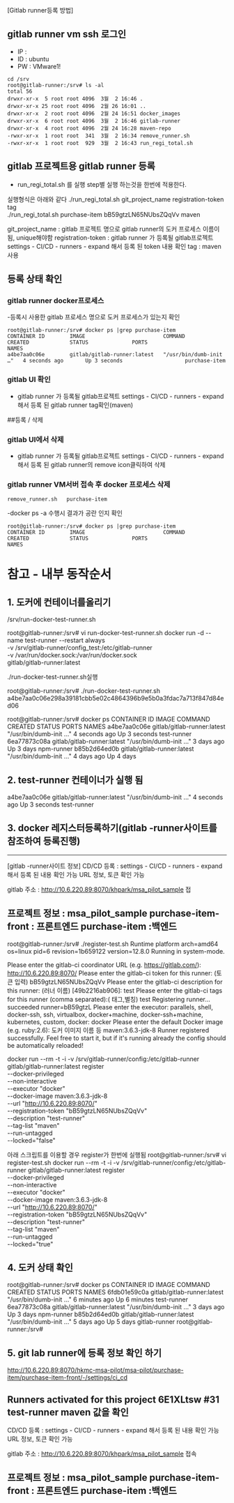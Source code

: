 
[Gitlab runner등록 방법]

## gitlab runner vm ssh 로그인
- IP :  
- ID : ubuntu
- PW : VMware1!

```
cd /srv
root@gitlab-runner:/srv# ls -al
total 56
drwxr-xr-x  5 root root 4096  3월  2 16:46 .
drwxr-xr-x 25 root root 4096  2월 26 16:01 ..
drwxr-xr-x  2 root root 4096  2월 24 16:51 docker_images
drwxr-xr-x  6 root root 4096  3월  2 16:46 gitlab-runner
drwxr-xr-x  4 root root 4096  2월 24 16:28 maven-repo
-rwxr-xr-x  1 root root  341  3월  2 16:34 remove_runner.sh
-rwxr-xr-x  1 root root  929  3월  2 16:43 run_regi_total.sh
```

## gitlab 프로젝트용 gitlab runner 등록
- run_regi_total.sh 를 실행 step별 실행 하는것을 한번에 적용한다.

실행형식은 아래와 같다
 ./run_regi_total.sh        git_project_name      registration-token                             tag  
./run_regi_total.sh         purchase-item          bB59gtzLN65NUbsZQqVv               maven

git_project_name : gitlab 프로젝트 명으로 gitlab runner의 도커 프로세스 이름이 됨, unique해야함
registration-token : gitlab runner 가 등록될 gitlab프로젝트 settings - CI/CD - runners - expand 해서 등록 된 token 내용 확인
tag : maven 사용


## 등록 상태 확인
### gitlab runner docker프로세스
-등록시 사용한 gitlab 프로세스 명으로 도커 프로세스가 있는지 확인

```
root@gitlab-runner:/srv# docker ps |grep purchase-item
CONTAINER ID        IMAGE                         COMMAND                  CREATED             STATUS              PORTS                               NAMES
a4be7aa0c06e        gitlab/gitlab-runner:latest   "/usr/bin/dumb-init …"   4 seconds ago       Up 3 seconds                    purchase-item

```

### gitlab UI 확인
- gitlab runner 가 등록될 gitlab프로젝트 settings - CI/CD - runners - expand 해서 등록 된 gitlab runner tag확인(maven)


##등록 / 삭제
### gitlab UI에서 삭제
- gitlab runner 가 등록될 gitlab프로젝트 settings - CI/CD - runners - expand 해서 등록 된 gitlab runner의 remove icon클릭하여 삭제

### gitlab runner VM서버 접속 후  docker 프로세스 삭제
```
remove_runner.sh   purchase-item 
```

-docker ps -a 수행시 결과가 공란 인지 확인
```
root@gitlab-runner:/srv# docker ps |grep purchase-item
CONTAINER ID        IMAGE                         COMMAND                  CREATED             STATUS              PORTS                               NAMES

```





# 참고 - 내부 동작순서

## 1. 도커에 컨테이너를올리기
/srv/run-docker-test-runner.sh

root@gitlab-runner:/srv# vi run-docker-test-runner.sh
docker run -d --name test-runner --restart always \
          -v /srv/gitlab-runner/config_test:/etc/gitlab-runner \
            -v /var/run/docker.sock:/var/run/docker.sock \
              gitlab/gitlab-runner:latest

./run-docker-test-runner.sh실행

root@gitlab-runner:/srv# ./run-docker-test-runner.sh
a4be7aa0c06e298a39181cbb5e02c4864396b9e5b0a3fdac7a713f847d84ed06

root@gitlab-runner:/srv# docker ps
CONTAINER ID        IMAGE                         COMMAND                  CREATED             STATUS              PORTS               NAMES
a4be7aa0c06e        gitlab/gitlab-runner:latest   "/usr/bin/dumb-init …"   4 seconds ago       Up 3 seconds                            test-runner
6ea77873c08a        gitlab/gitlab-runner:latest   "/usr/bin/dumb-init …"   3 days ago          Up 3 days                               npm-runner
b85b2d64ed0b        gitlab/gitlab-runner:latest   "/usr/bin/dumb-init …"   4 days ago          Up 4 days  


## 2. test-runner 컨테이너가 실행 됨
a4be7aa0c06e        gitlab/gitlab-runner:latest   "/usr/bin/dumb-init …"   4 seconds ago       Up 3 seconds                            test-runner


## 3. docker 레지스터등록하기(gitlab -runner사이트를 참조하여 등록진행)
--------------------------------------------------------------------------------------------------------------------
[gitlab -runner사이트 정보]
CD/CD 등록  : settings - CI/CD - runners - expand 해서 등록 된 내용 확인 가능
URL 정보, 토큰 확인 가능

gitlab 주소 : http://10.6.220.89:8070/khpark/msa_pilot_sample  접

프로젝트 정보 : msa_pilot_sample
purchase-item-front : 프론트엔드 
purchase-item :백엔드 
-----------------------------------------------------------------------------------------------------------------------
root@gitlab-runner:/srv# ./register-test.sh
Runtime platform                                    arch=amd64 os=linux pid=6 revision=1b659122 version=12.8.0
Running in system-mode.

Please enter the gitlab-ci coordinator URL (e.g. https://gitlab.com/):
http://10.6.220.89:8070/
Please enter the gitlab-ci token for this runner: (토큰 입력)
bB59gtzLN65NUbsZQqVv
Please enter the gitlab-ci description for this runner: (러너 이름)
[49b2216ab906]: test
Please enter the gitlab-ci tags for this runner (comma separated):( 태그,별칭)
test
Registering runner... succeeded                     runner=bB59gtzL
Please enter the executor: parallels, shell, docker-ssh, ssh, virtualbox, docker+machine, docker-ssh+machine, kubernetes, custom, docker:
docker
Please enter the default Docker image (e.g. ruby:2.6): 도커 이미지 이름 등
maven:3.6.3-jdk-8
Runner registered successfully. Feel free to start it, but if it's running already the config should be automatically reloaded!

docker run --rm -t -i -v /srv/gitlab-runner/config:/etc/gitlab-runner gitlab/gitlab-runner:latest register \
        --docker-privileged \
        --non-interactive \
        --executor "docker" \
        --docker-image maven:3.6.3-jdk-8 \
        --url "http://10.6.220.89:8070/" \
        --registration-token "bB59gtzLN65NUbsZQqVv" \
        --description "test-runner" \
        --tag-list "maven" \
        --run-untagged \
        --locked="false"

아래 스크립트를 이용할 경우  register가 한번에 실행됨
root@gitlab-runner:/srv# vi register-test.sh
docker run --rm -t -i -v /srv/gitlab-runner/config:/etc/gitlab-runner gitlab/gitlab-runner:latest register \
        --docker-privileged \
        --non-interactive \
        --executor "docker" \
        --docker-image maven:3.6.3-jdk-8 \
        --url "http://10.6.220.89:8070/" \
        --registration-token "bB59gtzLN65NUbsZQqVv" \
        --description "test-runner" \
        --tag-list "maven" \
        --run-untagged \
        --locked="true"

## 4. 도커 상태 확인

root@gitlab-runner:/srv# docker ps
CONTAINER ID        IMAGE                         COMMAND                  CREATED             STATUS              PORTS               NAMES
6fdb01e59c0a        gitlab/gitlab-runner:latest   "/usr/bin/dumb-init …"   6 minutes ago       Up 6 minutes                            test-runner
6ea77873c08a        gitlab/gitlab-runner:latest   "/usr/bin/dumb-init …"   3 days ago          Up 3 days                               npm-runner
b85b2d64ed0b        gitlab/gitlab-runner:latest   "/usr/bin/dumb-init …"   5 days ago          Up 5 days                               gitlab-runner
root@gitlab-runner:/srv#

## 5. git lab runner에 등록 정보 확인 하기
http://10.6.220.89:8070/hkmc-msa-pilot/msa-pilot/purchase-item/purchase-item-front/-/settings/ci_cd
 
Runners activated for this project
 6E1XLtsw  #31
test-runner
maven
값을 확인
--------------------------------------------------------------------------------------------------------------------

CD/CD 등록  : settings - CI/CD - runners - expand 해서 등록 된 내용 확인 가능
URL 정보, 토큰 확인 가능

gitlab 주소 : http://10.6.220.89:8070/khpark/msa_pilot_sample  접속

프로젝트 정보 : msa_pilot_sample
purchase-item-front : 프론트엔드 
purchase-item :백엔드 
-----------------------------------------------------------------------------------------------------------------------


